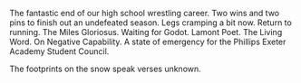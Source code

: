 The fantastic end of our high school wrestling career. Two wins and two pins to finish out an undefeated season. Legs cramping a bit now. Return to running. The Miles Gloriosus. Waiting for Godot. Lamont Poet. The Living Word. On Negative Capability. A state of emergency for the Phillips Exeter Academy Student Council.

The footprints on the snow speak verses unknown.